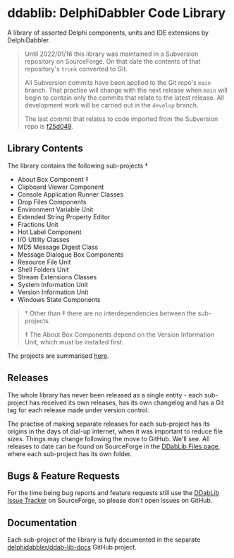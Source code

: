 # ddablib: DelphiDabbler Code Library

A library of assorted Delphi components, units and IDE extensions by DelphiDabbler.

> Until 2022/01/16 this library was maintained in a Subversion repository on SourceForge. On that date the contents of that repository's `trunk` converted to Git.
>
> All Subversion commits have been applied to the Git repo's `main` branch. That practise will change with the next release when `main` will begin to contain only the commits that relate to the latest release. All development work will be carried out in the `develop` branch.
>
> The last commit that relates to code imported from the Subversion repo is [f25d049](https://github.com/delphidabbler/ddablib/commit/f25d049465a486bd6f70d73e8b061915e4b56e7c).

## Library Contents

The library contains the following sub-projects †

* About Box Component ‡
* Clipboard Viewer Component
* Console Application Runner Classes
* Drop Files Components
* Environment Variable Unit
* Extended String Property Editor
* Fractions Unit
* Hot Label Component
* I/O Utility Classes
* MD5 Message Digest Class
* Message Dialogue Box Components
* Resource File Unit
* Shell Folders Unit
* Stream Extensions Classes
* System Information Unit
* Version Information Unit
* Windows State Components

> † Other than ‡ there are no interdependencies between the sub-projects.
>
> ‡ The About Box Components depend on the Version Information Unit, which must be installed first.

The projects are summarised [here](https://github.com/delphidabbler/ddab-lib-docs/blob/master/Docs/Welcome.md).

## Releases

The whole library has never been released as a single entity - each sub-project has received its own releases, has its own changelog and has a Git tag for each release made under version control.

The practise of making separate releases for each sub-project has its origins in the days of dial-up internet, when it was important to reduce file sizes. Things may change following the move to GitHub. We'll see. All releases to date can be found on SourceForge in the [DDabLib Files page](https://sourceforge.net/projects/ddablib/files/), where each sub-project has its own folder.

## Bugs & Feature Requests

For the time being bug reports and feature requests still use the [DDabLib Issue Tracker](https://sourceforge.net/p/ddablib/tickets/) on SourceForge, so please don't open issues on GitHub.

## Documentation

Each sub-project of the library is fully documented in the separate [delphidabbler/ddab-lib-docs](https://github.com/delphidabbler/ddab-lib-docs) GitHub project.
